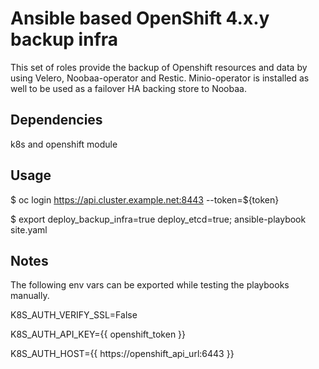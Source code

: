 # Ansible based OpenShift 4.x.y backup infra

This set of roles provide the backup of Openshift resources and data by using Velero, Noobaa-operator and Restic.
Minio-operator is installed as well to be used as a failover HA backing store to Noobaa.

## Dependencies

k8s and openshift module

## Usage

$ oc login https://api.cluster.example.net:8443 --token=${token}

$ export deploy_backup_infra=true deploy_etcd=true; ansible-playbook site.yaml


## Notes

The following env vars can be exported while testing the playbooks manually. 

K8S_AUTH_VERIFY_SSL=False 

K8S_AUTH_API_KEY={{ openshift_token }} 

K8S_AUTH_HOST={{ https://openshift_api_url:6443 }} 
